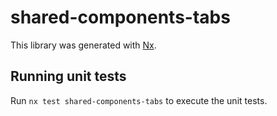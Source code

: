 # shared-components-tabs

This library was generated with [Nx](https://nx.dev).

## Running unit tests

Run `nx test shared-components-tabs` to execute the unit tests.
